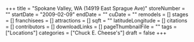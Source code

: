 +++
title = "Spokane Valley, WA (14919 East Sprague Ave)"
storeNumber = ""
startDate = "2009-02-09"
endDate = ""
cuDate = ""
remodels = []
stages = []
franchisees = []
attractions = []
sqft = ""
latitudeLongitude = []
citations = []
contributors = []
downloadLinks = []
pageThumbnailFile = ""
tags = ["Locations"]
categories = ["Chuck E. Cheese's"]
draft = false
+++
